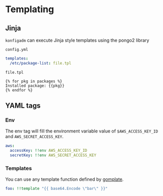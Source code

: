 #  Templating

## Jinja

`konfigadm` can execute Jinja style templates using the pongo2 library

`config.yml`
```yaml
templates:
  /etc/package-list: file.tpl
```

`file.tpl`
```jinja
{% for pkg in packages %}
Installed package: {{pkg}}
{% endfor %}
```

## YAML tags

### Env

The env tag will fill the environment variable value of `$AWS_ACCESS_KEY_ID` and `AWS_SECRET_ACCESS_KEY`.

```yaml
aws:
  accessKey: !!env AWS_ACCESS_KEY_ID
  secretKey: !!env AWS_SECRET_ACCESS_KEY
```

### Templates

You can use any template function defined by [gomplate](https://github.com/hairyhenderson/gomplate).

```yaml
foo: !!template "{{ base64.Encode \"bar\" }}"
```
